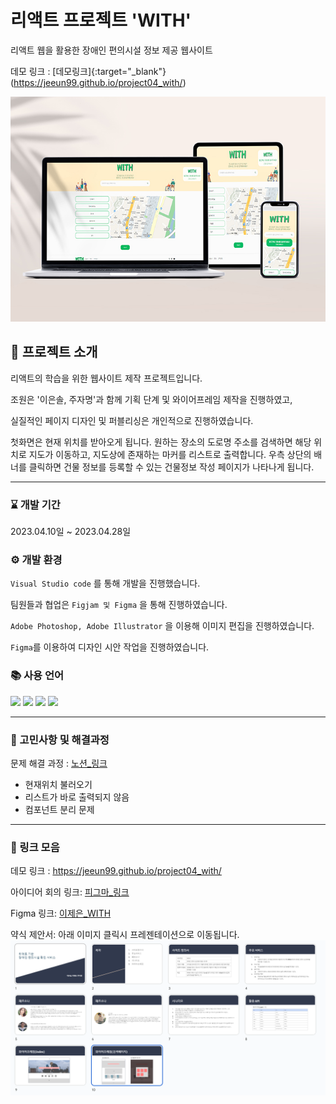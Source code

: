# 리액트 프로젝트 'WITH'

리액트 웹을 활용한 장애인 편의시설 정보 제공 웹사이트

데모 링크 : [데모링크]{:target="_blank"}(https://jeeun99.github.io/project04_with/)

<img src='https://github.com/jeeun99/project04_with/blob/master/public/gitImg/mockup.jpg?raw=true' alt='demo' >

## 🙋 프로젝트 소개

리액트의 학습을 위한 웹사이트 제작 프로젝트입니다.

조원은 '이은솔, 주자명'과 함께 기획 단계 및 와이어프레임 제작을 진행하였고,

실질적인 페이지 디자인 및 퍼블리싱은 개인적으로 진행하였습니다.

첫화면은 현재 위치를 받아오게 됩니다.
원하는 장소의 도로명 주소를 검색하면 해당 위치로 지도가 이동하고, 지도상에 존재하는 마커를 리스트로 출력합니다. 우측 상단의 배너를 클릭하면
건물 정보를 등록할 수 있는 건물정보 작성 페이지가 나타나게 됩니다.

---

### ⌛ 개발 기간

2023.04.10일 ~ 2023.04.28일

### ⚙ 개발 환경

`Visual Studio code` 를 통해 개발을 진행했습니다.

팀원들과 협업은 `Figjam 및 Figma` 을 통해 진행하였습니다.

`Adobe Photoshop, Adobe Illustrator` 을 이용해 이미지 편집을 진행하였습니다.

`Figma`를 이용하여 디자인 시안 작업을 진행하였습니다.

### 📚 사용 언어

<img src="https://img.shields.io/badge/react-61DAFB?style=flat&logo=react&logoColor=black"> 
<img src="https://img.shields.io/badge/HTML5-E34F26?style=flat&logo=HTML5&logoColor=white"/>
<img src="https://img.shields.io/badge/CSS3-1572B6?style=flat&logo=CSS3&logoColor=white"/>
<img src="https://img.shields.io/badge/JavaScript-F7DF1E?style=flat&logo=JavaScript&logoColor=black"/>

---

### 💬 고민사항 및 해결과정

문제 해결 과정 : [노션\_링크](https://jeeun.notion.site/aa3f685b4815413eb02c00e579937b8f)

- 현재위치 불러오기
- 리스트가 바로 출력되지 않음
- 컴포넌트 분리 문제

---

### 🔗 링크 모음

데모 링크 : <https://jeeun99.github.io/project04_with/>

아이디어 회의 링크: [피그마\_링크](https://www.figma.com/file/lM2WAmN1Croj1Mgg4UJThD/%EB%A6%AC%EC%95%A1%ED%8A%B8-%ED%94%84%EB%A1%9C%EC%A0%9D%ED%8A%B8?type=design&node-id=0%3A1&t=3VcM0yk0C8ekw9ls-1)

Figma 링크: [이제은\_WITH](https://www.figma.com/file/w8a1kSGVFZEJynKE28h9yw/%EC%9D%B4%EC%A0%9C%EC%9D%80_4%EC%B0%A8WITH?type=design&t=xpnmkxKWJKrpX6ob-1)

약식 제안서: 아래 이미지 클릭시 프레젠테이션으로 이동됩니다.
<a href='https://docs.google.com/presentation/d/1JiNj07hzN6ivzxfYDK2Apg6LLu6c_szPmdm4r_lOV0M/edit?usp=sharing'>
<img src='https://github.com/jeeun99/project04_with/blob/master/public/gitImg/pptImg.PNG?raw=true' alt='pptimg'>
</a>
